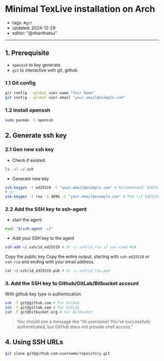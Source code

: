 
# Minimal TexLive installation on Arch
- tags: `#git`
- updated: 2024-12-29
- editor: "@nhanthatsu"
---

## 1\. Prerequisite
- `openssh` to key generate.
- `git` to interactive with git, github.

### 1\.1 Git config
```bash
git config --global user.name "Your Name"
git config --global user.email "your.email@example.com"
```

### 1\.2 Install openssh
```bash
sudo pacman -S openssh
```

## 2\. Generate ssh key

### 2\.1 Gen new ssh key
- Check if existed.
```bash
ls -al ~/.ssh
```
- Generate new key
```bash
ssh-keygen -t ed25519 -C "your.email@example.com" # Recommended: Ed25519
# or
ssh-keygen -t rsa -b 4096 -C "your.email@example.com" # RSA (if Ed25519 is not supported)
```

### 2\.2 Add the SSH key to ssh-agent
- start the agent
```bash
eval "$(ssh-agent -s)"
```
- Add your SSH key to the agent
```bash
ssh-add ~/.ssh/id_ed25519 # Or ~/.ssh/id_rsa if you used RSA
```

Copy the public key
Copy the entire output, starting with `ssh-ed25519` or `ssh-rsa` and ending with your email address.
```bash
cat ~/.ssh/id_ed25519.pub # Or ~/.ssh/id_rsa.pub
```

### 3\. Add the SSH key to Github/GitLab/Bitbucket account

With github key type is authentication

```bash
ssh -T git@github.com # For GitHub
ssh -T git@gitlab.com # For GitLab
ssh -T git@bitbucket.org # For Bitbucket
```
> You should see a message like "Hi username! You've successfully authenticated, but GitHub does not provide shell access."

## 4\. Using SSH URLs

```bash
git clone git@github.com:username/repository.git
```









